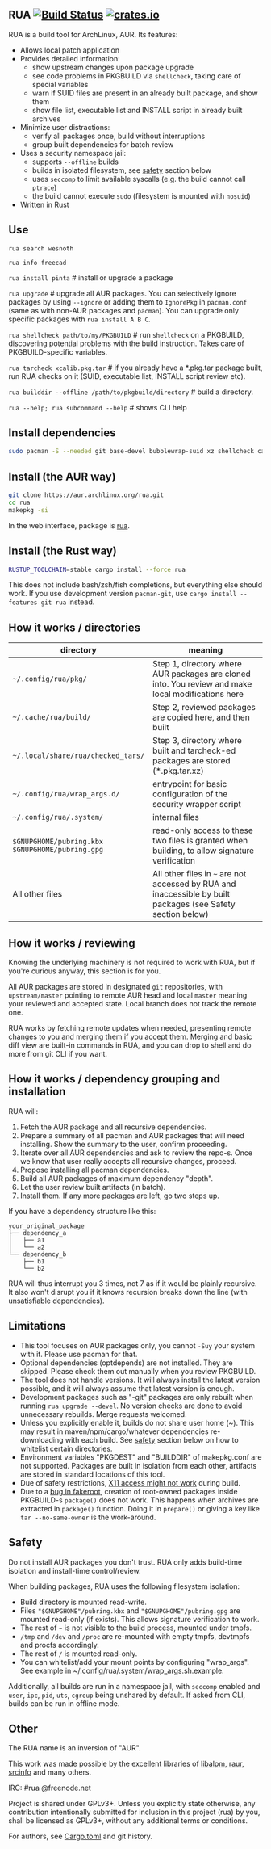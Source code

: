 ## RUA  [![Build Status](https://travis-ci.org/vn971/rua.svg?branch=master)](https://travis-ci.org/vn971/rua)  [![crates.io](https://img.shields.io/crates/v/rua.svg)](https://crates.io/crates/rua)

RUA is a build tool for ArchLinux, AUR. Its features:

- Allows local patch application
- Provides detailed information:
  * show upstream changes upon package upgrade
  * see code problems in PKGBUILD via `shellcheck`, taking care of special variables
  * warn if SUID files are present in an already built package, and show them
  * show file list, executable list and INSTALL script in already built archives
- Minimize user distractions:
  * verify all packages once, build without interruptions
  * group built dependencies for batch review
- Uses a security namespace jail:
  * supports `--offline` builds
  * builds in isolated filesystem, see [safety](#Safety) section below
  * uses `seccomp` to limit available syscalls (e.g. the build cannot call `ptrace`)
  * the build cannot execute `sudo` (filesystem is mounted with `nosuid`)
- Written in Rust


## Use

`rua search wesnoth`

`rua info freecad`

`rua install pinta`  # install or upgrade a package

`rua upgrade`  # upgrade all AUR packages. You can selectively ignore packages by using `--ignore` or adding them to `IgnorePkg` in `pacman.conf` (same as with non-AUR packages and `pacman`). You can upgrade only specific packages with `rua install A B C`.

`rua shellcheck path/to/my/PKGBUILD`  # run `shellcheck` on a PKGBUILD, discovering potential problems with the build instruction. Takes care of PKGBUILD-specific variables.

`rua tarcheck xcalib.pkg.tar`  # if you already have a *.pkg.tar package built, run RUA checks on it (SUID, executable list, INSTALL script review etc).

`rua builddir --offline /path/to/pkgbuild/directory`  # build a directory.

`rua --help; rua subcommand --help`  # shows CLI help


## Install dependencies
```sh
sudo pacman -S --needed git base-devel bubblewrap-suid xz shellcheck cargo
```


## Install (the AUR way)
```sh
git clone https://aur.archlinux.org/rua.git
cd rua
makepkg -si
```
In the web interface, package is [rua](https://aur.archlinux.org/packages/rua/).


## Install (the Rust way)
```sh
RUSTUP_TOOLCHAIN=stable cargo install --force rua
```

This does not include bash/zsh/fish completions, but everything else should work.
If you use development version `pacman-git`, use `cargo install --features git rua` instead.


## How it works / directories
| directory | meaning |
| ------------- | ------------- |
| `~/.config/rua/pkg/` | Step 1, directory where AUR packages are cloned into. You review and make local modifications here |
| `~/.cache/rua/build/` | Step 2, reviewed packages are copied here, and then built |
| `~/.local/share/rua/checked_tars/` | Step 3, directory where built and tarcheck-ed packages are stored (*.pkg.tar.xz) |
| `~/.config/rua/wrap_args.d/` | entrypoint for basic configuration of the security wrapper script |
| `~/.config/rua/.system/` | internal files |
| `$GNUPGHOME/pubring.kbx` <br/> `$GNUPGHOME/pubring.gpg` | read-only access to these two files is granted when building, to allow signature verification |
| All other files | All other files in `~` are not accessed by RUA and inaccessible by built packages (see Safety section below) |


## How it works / reviewing
Knowing the underlying machinery is not required to work with RUA,
but if you're curious anyway, this section is for you.

All AUR packages are stored in designated `git` repositories,
with `upstream/master` pointing to remote AUR head and
local `master` meaning your reviewed and accepted state.
Local branch does not track the remote one.

RUA works by fetching remote updates when needed,
presenting remote changes to you and merging them if you accept them.
Merging and basic diff view are built-in commands in RUA, and you can
drop to shell and do more from git CLI if you want.


## How it works / dependency grouping and installation
RUA will:

1. Fetch the AUR package and all recursive dependencies.
1. Prepare a summary of all pacman and AUR packages that will need installing.
  Show the summary to the user, confirm proceeding.
1. Iterate over all AUR dependencies and ask to review the repo-s. 
  Once we know that user really accepts all recursive changes, proceed.
1. Propose installing all pacman dependencies.
1. Build all AUR packages of maximum dependency "depth".
1. Let the user review built artifacts (in batch).
1. Install them. If any more packages are left, go two steps up.

If you have a dependency structure like this:
```
your_original_package
├── dependency_a
│   ├── a1
│   └── a2
└── dependency_b
    ├── b1
    └── b2
```
RUA will thus interrupt you 3 times, not 7 as if it would be plainly recursive. It also won't disrupt you if it knows recursion breaks down the line (with unsatisfiable dependencies).


## Limitations

* This tool focuses on AUR packages only, you cannot `-Suy` your system with it. Please use pacman for that.
* Optional dependencies (optdepends) are not installed. They are skipped. Please check them out manually when you review PKGBUILD.
* The tool does not handle versions. It will always install the latest version possible, and it will always assume that latest version is enough.
* Development packages such as "-git" packages are only rebuilt when running `rua upgrade --devel`. No version checks are done to avoid unnecessary rebuilds. Merge requests welcomed.
* Unless you explicitly enable it, builds do not share user home (~). This may result in maven/npm/cargo/whatever dependencies re-downloading with each build. See [safety](#safety) section below on how to whitelist certain directories.
* Environment variables "PKGDEST" and "BUILDDIR" of makepkg.conf are not supported. Packages are built in isolation from each other, artifacts are stored in standard locations of this tool.
* Due of safety restrictions, [X11 access might not work](./docs/x11access.md) during build.
* Due to a [bug in fakeroot](https://bugs.debian.org/cgi-bin/bugreport.cgi?bug=909727), creation of root-owned packages inside PKGBUILD-s `package()` does not work. This happens when archives are extracted in `package()` function. Doing it in `prepare()` or giving a key like `tar --no-same-owner` is the work-around.


## Safety
Do not install AUR packages you don't trust. RUA only adds build-time isolation and install-time control/review.

When building packages, RUA uses the following filesystem isolation:

* Build directory is mounted read-write.
* Files `"$GNUPGHOME"/pubring.kbx` and `"$GNUPGHOME"/pubring.gpg` are mounted read-only (if exists). This allows signature verification to work.
* The rest of `~` is not visible to the build process, mounted under tmpfs.
* `/tmp` and `/dev` and `/proc` are re-mounted with empty tmpfs, devtmpfs and procfs accordingly.
* The rest of `/` is mounted read-only.
* You can whitelist/add your mount points by configuring "wrap_args". See example in ~/.config/rua/.system/wrap_args.sh.example.

Additionally, all builds are run in a namespace jail, with `seccomp` enabled
and `user`, `ipc`, `pid`, `uts`, `cgroup` being unshared by default.
If asked from CLI, builds can be run in offline mode.


## Other

The RUA name is an inversion of "AUR".

This work was made possible by the excellent libraries of
[libalpm](https://github.com/jameslzhu/alpm),
[raur](https://gitlab.com/davidbittner/raur),
[srcinfo](https://github.com/Morganamilo/srcinfo.rs)
and many others.

IRC: #rua @freenode.net

Project is shared under GPLv3+.
Unless you explicitly state otherwise, any contribution intentionally submitted
for inclusion in this project (rua) by you,
shall be licensed as GPLv3+, without any additional terms or conditions.

For authors, see [Cargo.toml](Cargo.toml) and git history.
